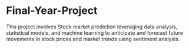 # Final-Year-Project
This project involves Stock market prediction leveraging data analysis, statistical models, and machine learning to anticipate and forecast future movements in stock prices and market trends using sentiment analysis.

